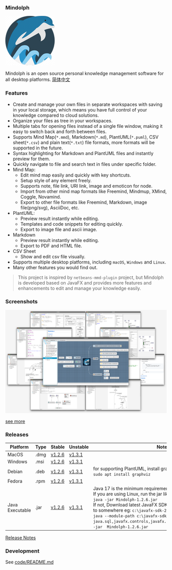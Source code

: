 ### Mindolph

![](./DemoWorkspace/app_30.png)

Mindolph is an open source personal knowledge management software for all desktop platforms. [简体中文](./docs/README_zh_CN.md)


### Features
* Create and manage your own files in separate workspaces with saving in your local storage, which means you have full control of your knowledge compared to cloud solutions.
* Organize your files as tree in your workspaces.
* Multiple tabs for opening files instead of a single file window, making it easy to switch back and forth between files.
* Supports Mind Map(`*.mmd`), Markdown(`*.md`), PlantUML(`*.puml`), CSV sheet(`*.csv`) and plain text(`*.txt`) file formats, more formats will be supported in the future.
* Syntax highlighting for Markdown and PlantUML files and instantly preview for them.
* Quickly navigate to file and search text in files under specific folder.
* Mind Map:
	* Edit mind map easily and quickly with key shortcuts.
	* Setup style of any element freely. 
	* Supports note, file link, URI link, image and emoticon for node.
	* Import from other mind map formats like Freemind, Mindmup, XMind, Coggle, Novamind.
	* Export to other file formats like Freemind, Markdown, image file(png/svg), AsciiDoc, etc.
* PlantUML:
	* Preview result instantly while editing.
	* Templates and code snippets for editing quickly.
	* Export to image file and ascii image.
* Markdown
	* Preview result instantly while editing.
	* Export to PDF and HTML file.
* CSV Sheet
	* Show and edit csv file visually.
* Supports multiple desktop platforms, including `macOS`, `Windows` and `Linux`.
* Many other features you would find out.

> This project is inspired by `netbeans-mmd-plugin` project, but Mindolph is developed based on JavaFX and provides more features and enhancements to edit and manage your knowledge easily.


### Screenshots
![](docs/main.png)

[see more](docs/screenshots.md)


### Releases

|Platform|Type|Stable|Unstable|Note|
|----|----|----|----|----|
|MacOS|.dmg|[v1.2.6](https://github.com/mindolph/Mindolph/releases/download/v1.2.6/Mindolph-1.2.6.dmg)|[v1.3.1](https://github.com/mindolph/Mindolph/releases/download/v1.3.1/Mindolph-1.3.1.dmg)| |
|Windows|.msi|[v1.2.6](https://github.com/mindolph/Mindolph/releases/download/v1.2.6/Mindolph-1.2.6.msi)|[v1.3.1](https://github.com/mindolph/Mindolph/releases/download/v1.3.1/Mindolph-1.3.1.dmg)| |
|Debian|.deb|[v1.2.6](https://github.com/mindolph/Mindolph/releases/download/v1.2.6/Mindolph-1.2.6.deb)|[v1.3.1](https://github.com/mindolph/Mindolph/releases/download/v1.3.1/Mindolph-1.3.1.deb)|	for supporting PlantUML, install graphviz first:</br>  `sudo apt install graphviz`|
|Fedora|.rpm|[v1.2.6](https://github.com/mindolph/Mindolph/releases/download/v1.2.6/Mindolph-1.2.6.rpm)|[v1.3.1](https://github.com/mindolph/Mindolph/releases/download/v1.3.1/Mindolph-1.3.1.rpm)| |
|Java Executable|.jar|[v1.2.6](https://github.com/mindolph/Mindolph/releases/download/v1.2.6/Mindolph-1.2.6.jar)|[v1.3.1](https://github.com/mindolph/Mindolph/releases/download/v1.3.1/Mindolph-1.3.1.jar)| Java 17 is the minimum requirement to run this application. 	</br> If you are using Linux, run the jar like this:  </br> `java -jar Mindolph-1.2.6.jar`  </br> If not, Download latest JavaFX SDK for your platform and extract to somewhere eg: `c:\javafx-sdk-20`, run the jar file like this:   </br> `java --module-path c:\javafx-sdk-20\lib --add-modules  java.sql,javafx.controls,javafx.fxml,javafx.swing,javafx.web -jar  Mindolph-1.2.6.jar` |


[Release Notes](docs/release_notes.md)


### Development

See [code/README.md](code/README.md)
